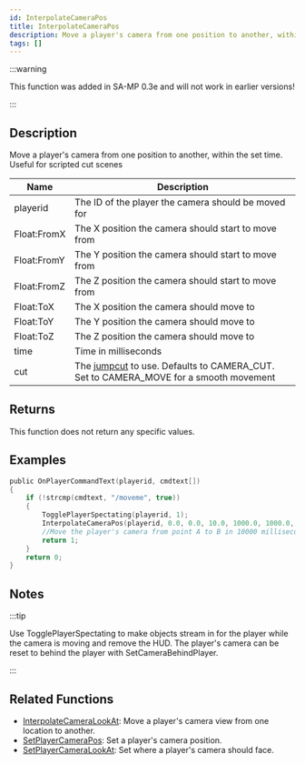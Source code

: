 ```yaml
---
id: InterpolateCameraPos
title: InterpolateCameraPos
description: Move a player's camera from one position to another, within the set time.
tags: []
---
```


:::warning

This function was added in SA-MP 0.3e and will not work in earlier versions!

:::

## Description

Move a player's camera from one position to another, within the set time. Useful for scripted cut scenes

| Name        | Description                                                                                                             |
| ----------- | ----------------------------------------------------------------------------------------------------------------------- |
| playerid    | The ID of the player the camera should be moved for                                                                     |
| Float:FromX | The X position the camera should start to move from                                                                     |
| Float:FromY | The Y position the camera should start to move from                                                                     |
| Float:FromZ | The Z position the camera should start to move from                                                                     |
| Float:ToX   | The X position the camera should move to                                                                                |
| Float:ToY   | The Y position the camera should move to                                                                                |
| Float:ToZ   | The Z position the camera should move to                                                                                |
| time        | Time in milliseconds                                                                                                    |
| cut         | The [jumpcut](../resources/cameracutstyles.md) to use. Defaults to CAMERA_CUT. Set to CAMERA_MOVE for a smooth movement |

## Returns

This function does not return any specific values.

## Examples

```c
public OnPlayerCommandText(playerid, cmdtext[])
{
    if (!strcmp(cmdtext, "/moveme", true))
    {
        TogglePlayerSpectating(playerid, 1);
        InterpolateCameraPos(playerid, 0.0, 0.0, 10.0, 1000.0, 1000.0, 30.0, 10000, CAMERA_MOVE);
        //Move the player's camera from point A to B in 10000 milliseconds (10 seconds).
        return 1;
    }
    return 0;
}
```

## Notes

:::tip

Use TogglePlayerSpectating to make objects stream in for the player while the camera is moving and remove the HUD. The player's camera can be reset to behind the player with SetCameraBehindPlayer.

:::

## Related Functions

- [InterpolateCameraLookAt](InterpolateCameraLookAt.md): Move a player's camera view from one location to another.
- [SetPlayerCameraPos](SetPlayerCameraPos.md): Set a player's camera position.
- [SetPlayerCameraLookAt](SetPlayerCameraLookAt.md): Set where a player's camera should face.
